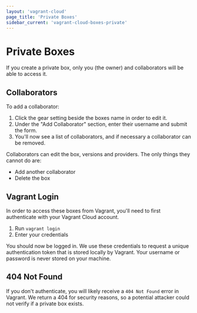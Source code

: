 ```yaml
---
layout: 'vagrant-cloud'
page_title: 'Private Boxes'
sidebar_current: 'vagrant-cloud-boxes-private'
---
```


# Private Boxes

If you create a private box, only you (the owner) and collaborators
will be able to access it.

## Collaborators

To add a collaborator:

1. Click the gear setting beside the boxes name in order to edit it.
2. Under the "Add Collaborator" section, enter their username and
   submit the form.
3. You'll now see a list of collaborators, and if necessary a collaborator
   can be removed.

Collaborators can edit the box, versions and providers. The only
things they cannot do are:

- Add another collaborator
- Delete the box

## Vagrant Login

In order to access these boxes from Vagrant, you'll need to first
authenticate with your Vagrant Cloud account.

1. Run `vagrant login`
2. Enter your credentials

You should now be logged in. We use these credentials to request
a unique authentication token that is stored locally by Vagrant. Your
username or password is never stored on your machine.

## 404 Not Found

If you don't authenticate, you will likely receive a `404 Not Found`
error in Vagrant. We return a 404 for security reasons, so a potential
attacker could not verify if a private box exists.
